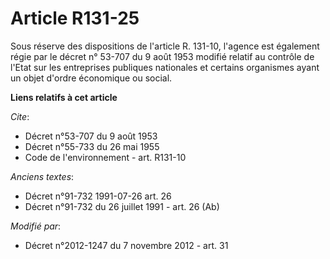 # Article R131-25

Sous réserve des dispositions de l'article R. 131-10, l'agence est également régie par le décret n° 53-707 du 9 août 1953
modifié relatif au contrôle de l'Etat sur les entreprises publiques nationales et certains organismes ayant un objet d'ordre
économique ou social.

**Liens relatifs à cet article**

_Cite_:

  - Décret n°53-707 du 9 août 1953
  - Décret n°55-733 du 26 mai 1955
  - Code de l'environnement - art. R131-10

_Anciens textes_:

  - Décret n°91-732 1991-07-26 art. 26
  - Décret n°91-732 du 26 juillet 1991 - art. 26 (Ab)

_Modifié par_:

  - Décret n°2012-1247 du 7 novembre 2012 - art. 31
